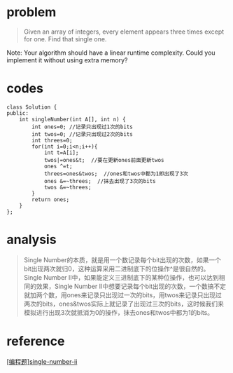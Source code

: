 # problem
>Given an array of integers, every element appears three times except for one. Find that single one.

Note: 
Your algorithm should have a linear runtime complexity. Could you implement it without using extra memory?
# codes
```
class Solution {
public:
    int singleNumber(int A[], int n) {
        int ones=0; //记录只出现过1次的bits
        int twos=0; //记录只出现过2次的bits
        int threes=0;
        for(int i=0;i<n;i++){
            int t=A[i];
            twos|=ones&t;  //要在更新ones前面更新twos
            ones ^=t;
            threes=ones&twos;  //ones和twos中都为1即出现了3次
            ones &=~threes;  //抹去出现了3次的bits
            twos &=~threes;
        }
        return ones;
    }
};

```

# analysis
>Single Number的本质，就是用一个数记录每个bit出现的次数，如果一个bit出现两次就归0，这种运算采用二进制底下的位操作^是很自然的。Single Number II中，如果能定义三进制底下的某种位操作，也可以达到相同的效果，Single Number II中想要记录每个bit出现的次数，一个数搞不定就加两个数，用ones来记录只出现过一次的bits，用twos来记录只出现过两次的bits，ones&twos实际上就记录了出现过三次的bits，这时候我们来模拟进行出现3次就抵消为0的操作，抹去ones和twos中都为1的bits。

# reference
[[编程题]single-number-ii][1]

[1]: https://www.nowcoder.com/questionTerminal/1097ca585245418ea2efd0e8b4d9eb7a